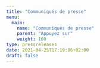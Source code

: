 ```yaml
---
title: "Communiqués de presse"
menu:
  main:
    name: "Communiqués de presse"
    parent: "Appuyez sur"
    weight: 160
type: pressreleases
date: 2021-04-25T17:19:06+02:00
draft: false
---
```


